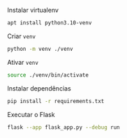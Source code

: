 Instalar virtualenv
```bash
apt install python3.10-venv
```

Criar `venv`
```bash
python -m venv ./venv
```

Ativar `venv`
```bash
source ./venv/bin/activate
```

Instalar dependências
```bash
pip install -r requirements.txt
```

Executar o Flask
```bash
flask --app flask_app.py --debug run
```